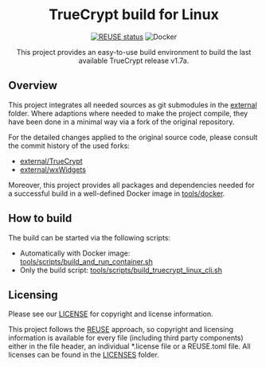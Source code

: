 <div align="center">

# TrueCrypt build for Linux

[![REUSE status](https://api.reuse.software/badge/github.com/mbr4cht/truecrypt-linux-build)](https://api.reuse.software/info/github.com/mbr4cht/truecrypt-linux-build)
![Docker](https://img.shields.io/badge/Docker-blue?logo=docker)

This project provides an easy-to-use build environment to build the last available TrueCrypt release v1.7a.

</div>

## Overview

This project integrates all needed sources as git submodules in the [external](external) folder. Where adaptions where needed to make the project compile, they have been done in a minimal way via a fork of the original repository.

For the detailed changes applied to the original source code, please consult the commit history of the used forks:
* [external/TrueCrypt](external/TrueCrypt)
* [external/wxWidgets](external/wxWidgets)

Moreover, this project provides all packages and dependencies needed for a successful build in a well-defined Docker image in [tools/docker](tools/docker).

## How to build

The build can be started via the following scripts:
* Automatically with Docker image: [tools/scripts/build_and_run_container.sh](tools/scripts/build_and_run_container.sh)
* Only the build script: [tools/scripts/build_truecrypt_linux_cli.sh](tools/scripts/build_truecrypt_linux_cli.sh)

## Licensing

Please see our [LICENSE](LICENSE) for copyright and license information.

This project follows the [REUSE](https://reuse.software/) approach, so copyright and licensing information is
available for every file (including third party components) either in the file header, an individual *.license file or a REUSE.toml file. All licenses can be found in the [LICENSES](LICENSES) folder.
